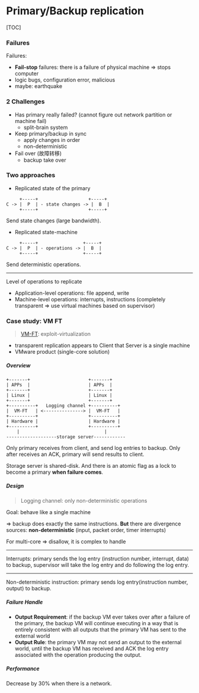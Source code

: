 # Primary/Backup replication

[TOC]

### Failures

Failures:

* **Fail-stop** failures: there is a failure of physical machine => stops computer
* logic bugs, configuration error, malicious
* maybe: earthquake

### 2 Challenges

* Has primary really failed? (cannot figure out network partition or machine fail)
  * split-brain system
* Keep primary/backup in sync
  * apply changes in order
  * non-deterministic
* Fail over (故障转移)
  * backup take over

### Two approaches

* Replicated state of the primary

```
     +-----+                   +-----+
C -> |  P  | - state changes -> |  B  |
     +-----+                   +-----+
```

Send state changes (large bandwidth).

* Replicated state-machine

```
     +-----+                 +-----+
C -> |  P  | - operations -> |  B  |
     +-----+                 +-----+
```

Send deterministic operations.

---

Level of operations to replicate

* Application-level operations: file append, write
* Machine-level operations: interrupts, instructions (completely transparent => use virtual machines based on supervisor)

### Case study: VM FT

> [VM-FT](https://www.cs.princeton.edu/courses/archive/fall16/cos418/papers/scales-vm.pdf): exploit-virtualization

* transparent replication appears to Client that Server is a single machine
* VMware product (single-core solution)

##### Overview

```
+-------+                      +-------+
| APPs  |                      | APPs  |
+-------+                      +-------+
| Linux |                      | Linux |
+-------+                      +-------+
+----------+   Logging channel +----------+
|  VM-FT   | <---------------> |  VM-FT   |
+----------+                   +----------+
| Hardware |                   | Hardware |
+----------+                   +----------+
    |                                |
-------------------storage server------------
```

Only primary receives from client, and send log entries to backup. Only after receives an ACK, primary will send results to client.

Storage server is shared-disk. And there is an atomic flag as a lock to become a primary **when failure comes**.

##### Design

> Logging channel: only non-deterministic operations

Goal: behave like a single machine

=> backup does exactly the same instructions. **But** there are divergence sources: **non-deterministic** (input, packet order, timer interrupts)

For multi-core => disallow, it is complex to handle

---

Interrupts: primary sends the log entry (instruction number, interrupt, data) to backup, supervisor will take the log entry and do following the log entry.

---

Non-deterministic instruction: primary sends log entry(instruction number, output) to backup.

##### Failure Handle

* **Output Requirement**: if the backup VM ever takes over after a failure of the primary, the backup VM will continue executing in a way that is entirely consistent with all outputs that the primary VM has sent to the external world
* **Output Rule**: the primary VM may not send an output to the external world, until the backup VM has received and ACK the log entry associated with the operation producing the output.

##### Performance

Decrease by 30% when there is a network.

